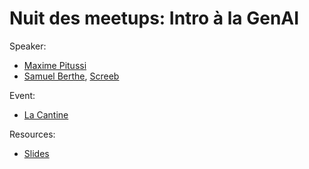 
# Nuit des meetups: Intro à la GenAI

Speaker:
- [Maxime Pitussi](https://www.linkedin.com/in/maximepitussi)
- [Samuel Berthe](https://www.linkedin.com/in/samuelberthe/), [Screeb](https://screeb.app)

Event:
- [La Cantine](https://www.lacantine.co/la-nuit-des-meetups-2024//)

Resources:
- [Slides](./nuit-des-meetups.pdf)
